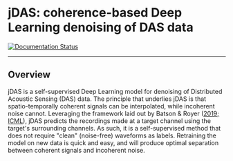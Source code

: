 # jDAS: coherence-based Deep Learning denoising of DAS data

[![Documentation Status](https://readthedocs.org/projects/jdas/badge/?version=latest)](https://jdas.readthedocs.io/en/latest/?badge=latest)

--------------

## Overview

jDAS is a self-supervised Deep Learning model for denoising of Distributed Acoustic Sensing (DAS) data. The principle that underlies jDAS is that spatio-temporally coherent signals can be interpolated, while incoherent noise cannot. Leveraging the framework laid out by Batson & Royer ([2019; ICML](http://arxiv.org/abs/1901.11365)), jDAS predicts the recordings made at a target channel using the target's surrounding channels. As such, it is a self-supervised method that does not require "clean" (noise-free) waveforms as labels. Retraining the model on new data is quick and easy, and will produce optimal separation between coherent signals and incoherent noise.
